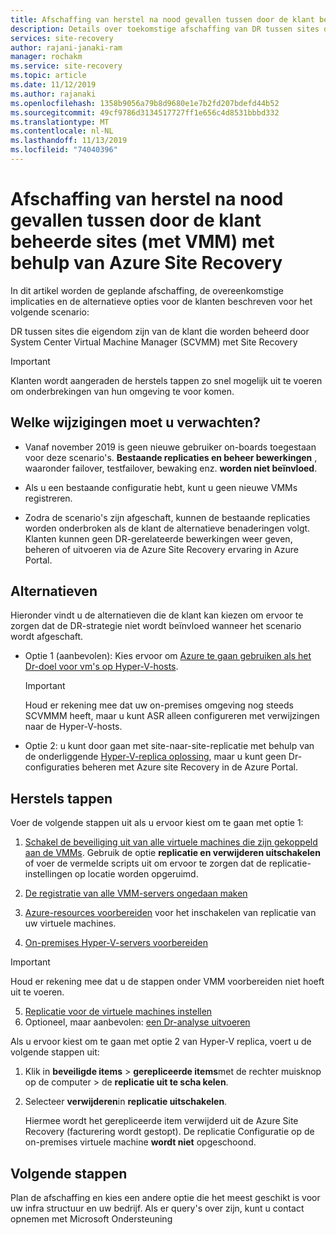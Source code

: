 ```yaml
---
title: Afschaffing van herstel na nood gevallen tussen door de klant beheerde sites (met VMM) met behulp van Azure Site Recovery | Microsoft Docs
description: Details over toekomstige afschaffing van DR tussen sites die eigendom zijn van de klant met Hyper-V en tussen sites die worden beheerd door SCVMM naar Azure en alternatieve opties
services: site-recovery
author: rajani-janaki-ram
manager: rochakm
ms.service: site-recovery
ms.topic: article
ms.date: 11/12/2019
ms.author: rajanaki
ms.openlocfilehash: 1358b9056a79b8d9680e1e7b2fd207bdefd44b52
ms.sourcegitcommit: 49cf9786d3134517727ff1e656c4d8531bbbd332
ms.translationtype: MT
ms.contentlocale: nl-NL
ms.lasthandoff: 11/13/2019
ms.locfileid: "74040396"
---
```

# <a name="deprecation-of-disaster-recovery-between-customer-managed-sites-with-vmm-using-azure-site-recovery"></a>Afschaffing van herstel na nood gevallen tussen door de klant beheerde sites (met VMM) met behulp van Azure Site Recovery

In dit artikel worden de geplande afschaffing, de overeenkomstige implicaties en de alternatieve opties voor de klanten beschreven voor het volgende scenario:

DR tussen sites die eigendom zijn van de klant die worden beheerd door System Center Virtual Machine Manager (SCVMM) met Site Recovery

> [!IMPORTANT]
> Klanten wordt aangeraden de herstels tappen zo snel mogelijk uit te voeren om onderbrekingen van hun omgeving te voor komen. 

## <a name="what-changes-should-you-expect"></a>Welke wijzigingen moet u verwachten?

- Vanaf november 2019 is geen nieuwe gebruiker on-boards toegestaan voor deze scenario's. **Bestaande replicaties en beheer bewerkingen** , waaronder failover, testfailover, bewaking enz. **worden niet beïnvloed**.

- Als u een bestaande configuratie hebt, kunt u geen nieuwe VMMs registreren.

- Zodra de scenario's zijn afgeschaft, kunnen de bestaande replicaties worden onderbroken als de klant de alternatieve benaderingen volgt. Klanten kunnen geen DR-gerelateerde bewerkingen weer geven, beheren of uitvoeren via de Azure Site Recovery ervaring in Azure Portal.
 
## <a name="alternatives"></a>Alternatieven 

Hieronder vindt u de alternatieven die de klant kan kiezen om ervoor te zorgen dat de DR-strategie niet wordt beïnvloed wanneer het scenario wordt afgeschaft. 

- Optie 1 (aanbevolen): Kies ervoor om [Azure te gaan gebruiken als het Dr-doel voor vm's op Hyper-V-hosts](hyper-v-azure-tutorial.md).

    > [!IMPORTANT]
    > Houd er rekening mee dat uw on-premises omgeving nog steeds SCVMMM heeft, maar u kunt ASR alleen configureren met verwijzingen naar de Hyper-V-hosts.

- Optie 2: u kunt door gaan met site-naar-site-replicatie met behulp van de onderliggende [Hyper-V-replica oplossing](https://docs.microsoft.com/windows-server/virtualization/hyper-v/manage/set-up-hyper-v-replica), maar u kunt geen Dr-configuraties beheren met Azure site Recovery in de Azure Portal. 


## <a name="remediation-steps"></a>Herstels tappen

Voer de volgende stappen uit als u ervoor kiest om te gaan met optie 1:

1. [Schakel de beveiliging uit van alle virtuele machines die zijn gekoppeld aan de VMMs](site-recovery-manage-registration-and-protection.md#disable-protection-for-a-hyper-v-virtual-machine-replicating-to-secondary-vmm-server-using-the-system-center-vmm-to-vmm-scenario). Gebruik de optie **replicatie en verwijderen uitschakelen** of voer de vermelde scripts uit om ervoor te zorgen dat de replicatie-instellingen op locatie worden opgeruimd. 

2. [De registratie van alle VMM-servers ongedaan maken](site-recovery-manage-registration-and-protection.md#unregister-a-vmm-server)

3. [Azure-resources voorbereiden](tutorial-prepare-azure-for-hyperv.md) voor het inschakelen van replicatie van uw virtuele machines.
4. [On-premises Hyper-V-servers voorbereiden](hyper-v-prepare-on-premises-tutorial.md)

> [!IMPORTANT]
> Houd er rekening mee dat u de stappen onder VMM voorbereiden niet hoeft uit te voeren.

5. [Replicatie voor de virtuele machines instellen](hyper-v-azure-tutorial.md)
6. Optioneel, maar aanbevolen: [een Dr-analyse uitvoeren](tutorial-dr-drill-azure.md)

Als u ervoor kiest om te gaan met optie 2 van Hyper-V replica, voert u de volgende stappen uit:

1. Klik in **beveiligde items** > **gerepliceerde items**met de rechter muisknop op de computer > de **replicatie uit te scha kelen**.
2. Selecteer **verwijderen**in **replicatie uitschakelen**.

    Hiermee wordt het gerepliceerde item verwijderd uit de Azure Site Recovery (facturering wordt gestopt). De replicatie Configuratie op de on-premises virtuele machine **wordt niet** opgeschoond. 

## <a name="next-steps"></a>Volgende stappen
Plan de afschaffing en kies een andere optie die het meest geschikt is voor uw infra structuur en uw bedrijf. Als er query's over zijn, kunt u contact opnemen met Microsoft Ondersteuning

